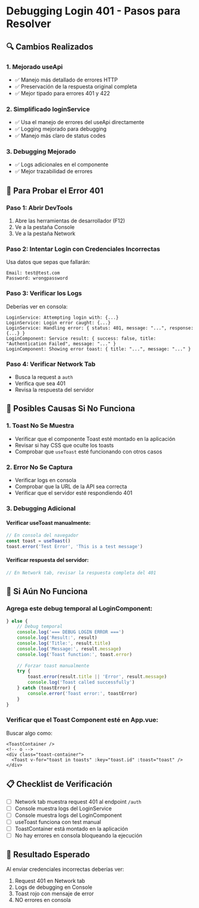# Debugging Login 401 - Pasos para Resolver

## 🔍 Cambios Realizados

### 1. Mejorado useApi
- ✅ Manejo más detallado de errores HTTP
- ✅ Preservación de la respuesta original completa
- ✅ Mejor tipado para errores 401 y 422

### 2. Simplificado loginService  
- ✅ Usa el manejo de errores del useApi directamente
- ✅ Logging mejorado para debugging
- ✅ Manejo más claro de status codes

### 3. Debugging Mejorado
- ✅ Logs adicionales en el componente
- ✅ Mejor trazabilidad de errores

## 🧪 Para Probar el Error 401

### Paso 1: Abrir DevTools
1. Abre las herramientas de desarrollador (F12)
2. Ve a la pestaña Console
3. Ve a la pestaña Network

### Paso 2: Intentar Login con Credenciales Incorrectas
Usa datos que sepas que fallarán:
```
Email: test@test.com
Password: wrongpassword
```

### Paso 3: Verificar los Logs
Deberías ver en consola:
```
LoginService: Attempting login with: {...}
LoginService: Login error caught: {...}
LoginService: Handling error: { status: 401, message: "...", response: {...} }
LoginComponent: Service result: { success: false, title: "Authentication Failed", message: "..." }
LoginComponent: Showing error toast: { title: "...", message: "..." }
```

### Paso 4: Verificar Network Tab
- Busca la request a `auth`
- Verifica que sea 401
- Revisa la respuesta del servidor

## 🐛 Posibles Causas Si No Funciona

### 1. Toast No Se Muestra
- Verificar que el componente Toast esté montado en la aplicación
- Revisar si hay CSS que oculte los toasts
- Comprobar que `useToast` esté funcionando con otros casos

### 2. Error No Se Captura
- Verificar logs en consola
- Comprobar que la URL de la API sea correcta
- Verificar que el servidor esté respondiendo 401

### 3. Debugging Adicional

#### Verificar useToast manualmente:
```javascript
// En consola del navegador
const toast = useToast()
toast.error('Test Error', 'This is a test message')
```

#### Verificar respuesta del servidor:
```javascript
// En Network tab, revisar la respuesta completa del 401
```

## 🔧 Si Aún No Funciona

### Agrega este debug temporal al LoginComponent:

```typescript
} else {
    // Debug temporal
    console.log('=== DEBUG LOGIN ERROR ===')
    console.log('Result:', result)
    console.log('Title:', result.title)
    console.log('Message:', result.message)
    console.log('Toast function:', toast.error)
    
    // Forzar toast manualmente
    try {
        toast.error(result.title || 'Error', result.message)
        console.log('Toast called successfully')
    } catch (toastError) {
        console.error('Toast error:', toastError)
    }
}
```

### Verificar que el Toast Component esté en App.vue:
Buscar algo como:
```vue
<ToastContainer />
<!-- o -->
<div class="toast-container">
  <Toast v-for="toast in toasts" :key="toast.id" :toast="toast" />
</div>
```

## 📋 Checklist de Verificación

- [ ] Network tab muestra request 401 al endpoint `/auth`
- [ ] Console muestra logs del LoginService
- [ ] Console muestra logs del LoginComponent
- [ ] useToast funciona con test manual
- [ ] ToastContainer está montado en la aplicación
- [ ] No hay errores en consola bloqueando la ejecución

## 🎯 Resultado Esperado

Al enviar credenciales incorrectas deberías ver:
1. Request 401 en Network tab
2. Logs de debugging en Console
3. Toast rojo con mensaje de error
4. NO errores en consola

